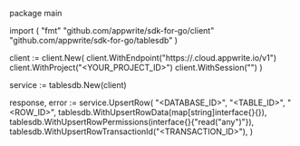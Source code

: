 package main

import (
    "fmt"
    "github.com/appwrite/sdk-for-go/client"
    "github.com/appwrite/sdk-for-go/tablesdb"
)

client := client.New(
    client.WithEndpoint("https://<REGION>.cloud.appwrite.io/v1")
    client.WithProject("<YOUR_PROJECT_ID>")
    client.WithSession("")
)

service := tablesdb.New(client)

response, error := service.UpsertRow(
    "<DATABASE_ID>",
    "<TABLE_ID>",
    "<ROW_ID>",
    tablesdb.WithUpsertRowData(map[string]interface{}{}),
    tablesdb.WithUpsertRowPermissions(interface{}{"read("any")"}),
    tablesdb.WithUpsertRowTransactionId("<TRANSACTION_ID>"),
)

